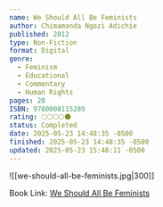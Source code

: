 ```yaml
---
name: We Should All Be Feminists
author: Chimamanda Ngozi Adichie
published: 2012
type: Non-Fiction
format: Digital
genre:
  - Feminism
  - Educational
  - Commentary
  - Human Rights
pages: 28
ISBN: 9780008115289
rating: 🌕🌕🌕🌕🌑
status: Completed
date: 2025-05-23 14:48:35 -0500
finished: 2025-05-23 14:48:35 -0500
updated: 2025-05-23 15:48:11 -0500
---
```


![[we-should-all-be-feminists.jpg|300]]

Book Link: [We Should All Be Feminists](https://www.goodreads.com/book/show/23301818-we-should-all-be-feminists)
